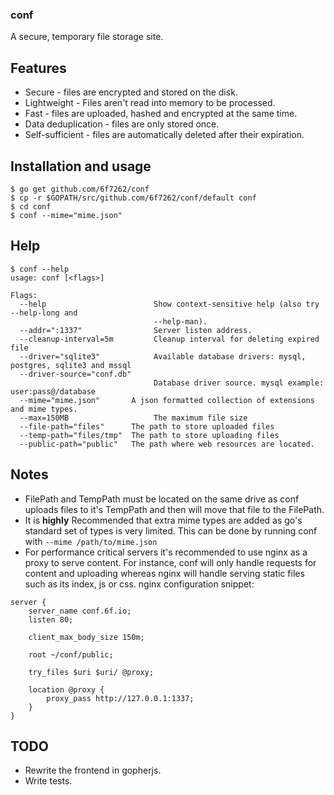 ### conf
A secure, temporary file storage site.

## Features
* Secure - files are encrypted and stored on the disk.
* Lightweight - Files aren't read into memory to be processed.
* Fast - files are uploaded, hashed and encrypted at the same time.
* Data deduplication - files are only stored once.
* Self-sufficient - files are automatically deleted after their expiration.

## Installation and usage
```
$ go get github.com/6f7262/conf
$ cp -r $GOPATH/src/github.com/6f7262/conf/default conf
$ cd conf
$ conf --mime="mime.json"
```

## Help
```
$ conf --help
usage: conf [<flags>]

Flags:
  --help                        Show context-sensitive help (also try --help-long and
                                --help-man).
  --addr=":1337"                Server listen address.
  --cleanup-interval=5m         Cleanup interval for deleting expired file
  --driver="sqlite3"            Available database drivers: mysql, postgres, sqlite3 and mssql
  --driver-source="conf.db"  
                                Database driver source. mysql example: user:pass@/database
  --mime="mime.json"       A json formatted collection of extensions and mime types.
  --max=150MB                   The maximum file size
  --file-path="files"      The path to store uploaded files
  --temp-path="files/tmp"  The path to store uploading files
  --public-path="public"   The path where web resources are located.
```

## Notes
* FilePath and TempPath must be located on the same drive as conf uploads files to it's TempPath and then will move that file to the FilePath.
* It is **highly** Recommended that extra mime types are added as go's standard set of types is very limited. This can be done by running conf with `--mime /path/to/mime.json`
* For performance critical servers it's recommended to use nginx as a proxy to serve content. For instance, conf will only handle requests for content and uploading whereas nginx will handle serving static files such as its index, js or css. nginx configuration snippet:
```
server {
    server_name conf.6f.io;
    listen 80;

    client_max_body_size 150m;

    root ~/conf/public;

    try_files $uri $uri/ @proxy;

    location @proxy {
        proxy_pass http://127.0.0.1:1337;
    }
}
```

## TODO
* Rewrite the frontend in gopherjs.
* Write tests.